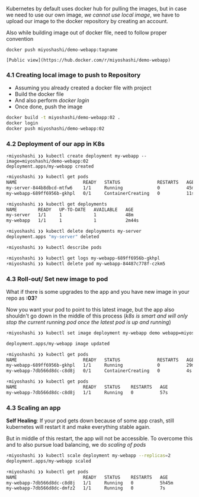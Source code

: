 Kubernetes by default uses docker hub for pulling the images, but in case we need to use our own image, *we cannot use local image*, we have to upload our image to the docker repository by creating an account.

Also while building image out of docker file, need to follow proper convention
```
docker push miyoshashi/demo-webapp:tagname

[Public view](https://hub.docker.com/r/miyoshashi/demo-webapp)
```


### 4.1 Creating local image to push to Repository
- Assuming you already created a docker file with project
- Build the docker file
- And also perform *docker login*
- Once done, push the image

```bash
docker build -t miyoshashi/demo-webapp:02 .
docker login
docker push miyoshashi/demo-webapp:02
```

### 4.2 Deployment of our app in K8s
```
⚡miyoshashi ❯❯ kubectl create deployment my-webapp --image=miyoshashi/demo-webapp:02
deployment.apps/my-webapp created
```

```bash
⚡miyoshashi ❯❯ kubectl get pods
NAME                         READY   STATUS              RESTARTS   AGE
my-server-844b8dbcd-mtfw6    1/1     Running             0          45m
my-webapp-689ff6956b-gkhpl   0/1     ContainerCreating   0          11s

⚡miyoshashi ❯❯ kubectl get deployments
NAME        READY   UP-TO-DATE   AVAILABLE   AGE
my-server   1/1     1            1           48m
my-webapp   1/1     1            1           2m44s

⚡miyoshashi ❯❯ kubectl delete deployments my-server
deployment.apps "my-server" deleted

⚡miyoshashi ❯❯ kubectl describe pods

⚡miyoshashi ❯❯ kubectl get logs my-webapp-689ff6956b-gkhpl
⚡miyoshashi ❯❯ kubectl delete pod my-webapp-84487c778f-czkm5
```

### 4.3 Roll-out/ Set new image to pod
What if there is some upgrades to the app and you have new image in your repo as **:03**?

Now you want your pod to point to this latest image, but the app also shouldn't go down in the middle of this process (*k8s is smart and will only stop the current running pod once the latest pod is up and running*)

```bash
⚡miyoshashi ❯❯ kubectl set image deployment my-webapp demo webapp=miyoshashi/demo-webapp:03

deployment.apps/my-webapp image updated

⚡miyoshashi ❯❯ kubectl get pods
NAME                         READY   STATUS              RESTARTS   AGE
my-webapp-689ff6956b-gkhpl   1/1     Running             0          29m
my-webapp-7db566d8dc-c8d8j   0/1     ContainerCreating   0          4s

⚡miyoshashi ❯❯ kubectl get pods
NAME                         READY   STATUS    RESTARTS   AGE
my-webapp-7db566d8dc-c8d8j   1/1     Running   0          57s

```

### 4.3 Scaling an app
**Self Healing**: If your pod gets down because of some app crash, still kubernetes will restart it and make everything stable again.

But in middle of this restart, the app will not be accessible. To overcome this and to also pursue load balancing, we do *scaling of pods*
```bash
⚡miyoshashi ❯❯ kubectl scale deployment my-webapp --replicas=2
deployment.apps/my-webapp scaled

⚡miyoshashi ❯❯ kubectl get pods
NAME                         READY   STATUS    RESTARTS   AGE
my-webapp-7db566d8dc-c8d8j   1/1     Running   0          5h45m
my-webapp-7db566d8dc-dmfz2   1/1     Running   0          7s

```